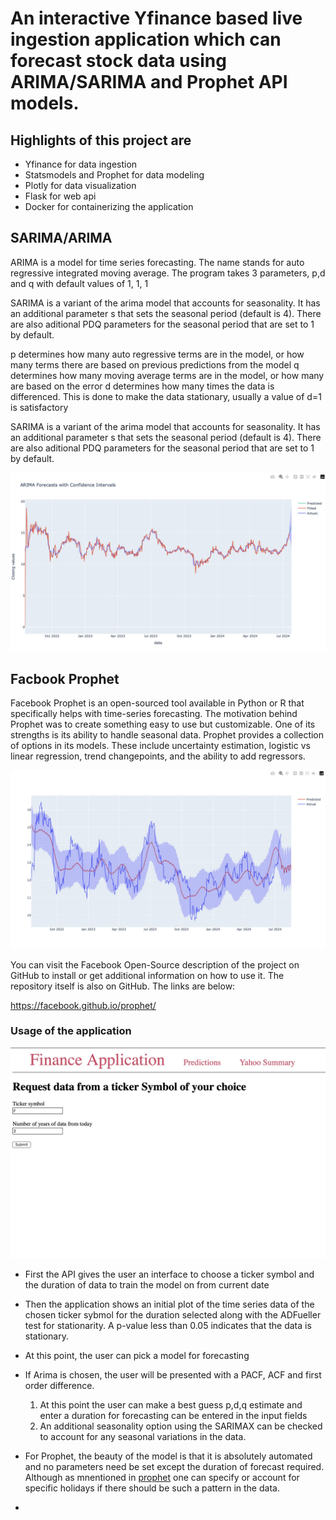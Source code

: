 
# An interactive Yfinance based live ingestion application which can forecast stock data using ARIMA/SARIMA and Prophet API models.  


## Highlights of this project are 
- Yfinance for data ingestion
- Statsmodels and Prophet for data modeling
- Plotly for data visualization
- Flask for web api  
- Docker for containerizing the application

## SARIMA/ARIMA 
ARIMA is a model for time series forecasting. The name stands for auto regressive integrated moving average.  The program takes 3 parameters, p,d and q with default values of 1, 1, 1

SARIMA is a variant of the arima model that accounts for seasonality.  It has an additional parameter s that sets the seasonal period (default is 4).  There are also aditional PDQ parameters for the seasonal period that are set to 1 by default.

p determines how many auto regressive terms are in the model, or how many terms there are based on previous predictions from the model
q determines how many moving average terms are in the model, or how many are based on the error
d determines how many times the data is differenced. This is done to make the data stationary, usually a value of d=1 is satisfactory

SARIMA is a variant of the arima model that accounts for seasonality.  It has an additional parameter s that sets the seasonal period (default is 4).  There are also aditional PDQ parameters for the seasonal period that are set to 1 by default.

![SARIMA with customized p, d, q](images/sarimax.jpg)

## Facbook Prophet
Facebook Prophet is an open-sourced tool available in Python or R that specifically helps with time-series forecasting. The motivation behind Prophet was to create something easy to use but customizable.  One of its strengths is its ability to handle seasonal data. Prophet provides a collection of options in its models. These include uncertainty estimation, logistic vs linear regression, trend changepoints, and the ability to add regressors.

![Prophet with 30-day predictions](images/prophet.jpg)

You can visit the Facebook Open-Source description of the project on GitHub to install or get additional information on how to use it.  The repository itself is also on GitHub. The links are below:

https://facebook.github.io/prophet/


### Usage of the application

![User input](images/fordstockinput.jpg)

- First the API gives the user an interface to choose a ticker symbol and the duration of data to train the model on from current date
- Then the application shows an initial plot of the time series data of the chosen ticker sybmol for the duration selected along with the ADFueller test for stationarity. A p-value less than 0.05 indicates that the data is stationary.
- At this point, the user can pick a model for forecasting
- If Arima is chosen, the user will be presented with a PACF, ACF and first order difference. 
  1. At this point the user can make a best guess p,d,q estimate and enter a duration for forecasting can be entered in the input fields
  2. An additional seasonality option using the SARIMAX can be checked to account for any seasonal variations in the data.
- For Prophet, the beauty of the model is that it is absolutely automated and no parameters need be set except the duration of forecast required. Although as mnentioned in [prophet](https://github.com/vivekvaradarajan1980/Comp4447/edit/main/README.md#spotlight-kurt-for-prophet-modeling) one can specify or account for specific holidays if there should be such a pattern in the data.

- 

